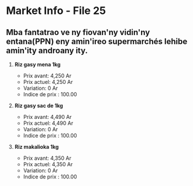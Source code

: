 # Market Info - File 25

## Mba fantatrao ve ny fiovan'ny vidin'ny entana(PPN) eny amin'ireo supermarchés lehibe amin'ity androany ity.

1. **Riz gasy mena  1kg**
   - Prix avant: 4,250 Ar
   - Prix actuel: 4,250 Ar
   - Variation: 0 Ar
   - Indice de prix : 100.00

2. **Riz gasy sac de 1kg**
   - Prix avant: 4,490 Ar
   - Prix actuel: 4,490 Ar
   - Variation: 0 Ar
   - Indice de prix : 100.00

3. **Riz makalioka 1kg**
   - Prix avant: 4,350 Ar
   - Prix actuel: 4,350 Ar
   - Variation: 0 Ar
   - Indice de prix : 100.00

